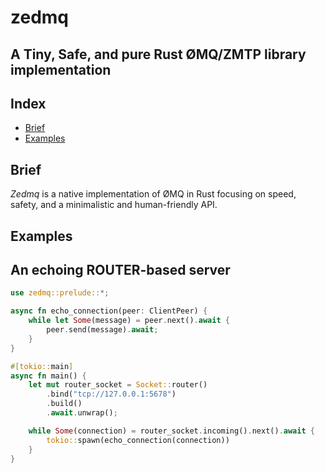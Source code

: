 # zedmq

## A Tiny, Safe, and pure Rust ØMQ/ZMTP library implementation

## Index

* [Brief](#Brief)
* [Examples](#examples)

## Brief

_Zedmq_ is a native implementation of ØMQ in Rust focusing on speed, safety, and
a minimalistic and human-friendly API.

## Examples

## An echoing ROUTER-based server

```rust
use zedmq::prelude::*;

async fn echo_connection(peer: ClientPeer) {
    while let Some(message) = peer.next().await {
        peer.send(message).await;
    }
}

#[tokio::main]
async fn main() {
    let mut router_socket = Socket::router()
        .bind("tcp://127.0.0.1:5678")
        .build()
        .await.unwrap();

    while Some(connection) = router_socket.incoming().next().await {
        tokio::spawn(echo_connection(connection))
    }
}
```
